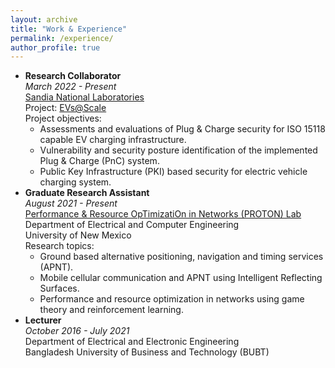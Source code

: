 ```yaml
---
layout: archive
title: "Work & Experience"
permalink: /experience/
author_profile: true
---
```


-   **Research Collaborator**<br>
	*March 2022 - Present*<br>
	[Sandia National Laboratories](https://www.sandia.gov/)<br>
	Project: [EVs@Scale](https://www.energy.gov/eere/vehicles/electric-vehicles-scale-consortium)<br>
	Project objectives:
	<ul>
	<li>Assessments and evaluations of Plug & Charge security for ISO 15118 capable EV charging infrastructure.</li>
	<li>Vulnerability and security posture identification of the implemented Plug & Charge (PnC) system.</li>
	<li>Public Key Infrastructure (PKI) based security for electric vehicle charging system.</li>
	</ul>
-   **Graduate Research Assistant**<br>
	*August 2021 - Present*<br>
	[Performance & Resource OpTimizatiOn in Networks (PROTON) Lab](https://ece-research.unm.edu/tsiropoulou/Students.html)<br>
	Department of Electrical and Computer Engineering<br>
 	University of New Mexico<br>
	Research topics:
	<ul>
	<li>Ground based alternative positioning, navigation and timing services (APNT).</li>
	<li>Mobile cellular communication and APNT using Intelligent Reflecting Surfaces.</li>
	<li>Performance and resource optimization in networks using game theory and reinforcement learning.</li>
	</ul>
-   **Lecturer**<br>
	*October 2016 - July 2021*<br>
	Department of Electrical and Electronic Engineering<br>
	Bangladesh University of Business and Technology (BUBT)
